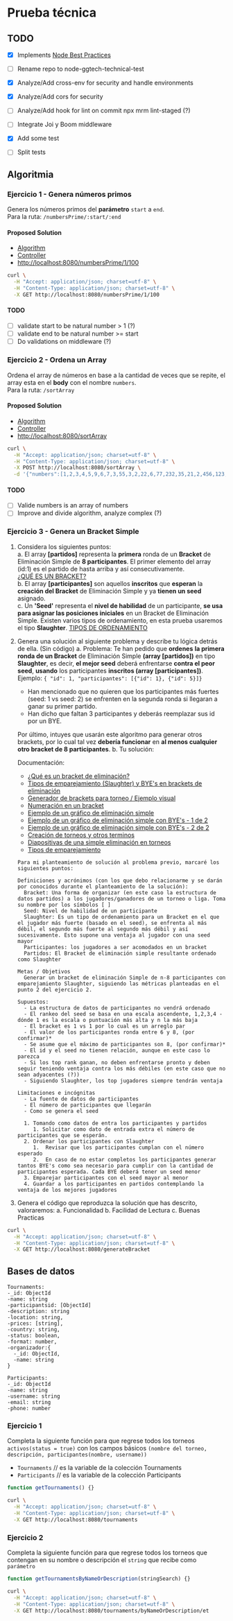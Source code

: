 # Prueba técnica

## TODO

- [x] Implements [Node Best Practices](https://github.com/goldbergyoni/nodebestpractices)
- [ ] Rename repo to node-ggtech-technical-test
- [x] Analyze/Add cross-env for security and handle environments
- [x] Analyze/Add cors for security
- [ ] Analyze/Add hook for lint on commit npx mrm lint-staged (?)

- [ ] Integrate Joi y Boom middleware

- [x] Add some test
- [ ] Split tests

## Algoritmia

### Ejercicio 1 - Genera números primos

Genera los números primos del **parámetro** `start` a `end`.   
Para la ruta: `/numbersPrime/:start/:end`

#### Proposed Solution

- [Algorithm](./api/prime-numbers/utils/index.js)
- [Controller](./api/prime-numbers/prime-numbers-controller.js)
- [http://localhost:8080/numbersPrime/1/100](http://localhost:8080/numbersPrime/1/100)

```sh
curl \
  -H "Accept: application/json; charset=utf-8" \
  -H "Content-Type: application/json; charset=utf-8" \
  -X GET http://localhost:8080/numbersPrime/1/100
```

#### TODO

- [ ] validate start to be natural number > 1 (?)
- [ ] validate end to be natural number >= start
- [ ] Do validations on middleware (?)

### Ejercicio 2 - Ordena un Array

Ordena el array de números en base a la cantidad de veces que se repite, el array esta en el **body** con el nombre `numbers`.   
Para la ruta: `/sortArray`

#### Proposed Solution

- [Algorithm](./api/sort-array/utils/index.js)
- [Controller](./api/sort-array/sort-array-controller.js)
- [http://localhost:8080/sortArray](http://localhost:8080/sortArray)

```sh
curl \
  -H "Accept: application/json; charset=utf-8" \
  -H "Content-Type: application/json; charset=utf-8" \
  -X POST http://localhost:8080/sortArray \
  -d '{"numbers":[1,2,3,4,5,9,6,7,3,55,3,2,22,6,77,232,35,21,2,456,123,4,5]}' 
```

#### TODO

- [ ] Valide numbers is an array of numbers
- [ ] Improve and divide algorithm, analyze complex (?)

### Ejercicio 3 - Genera un Bracket Simple

1. Considera los siguientes puntos:   
  a. El array **[partidos]** representa la **primera** ronda de un **Bracket** de Eliminación Simple de **8 participantes**.
  El primer elemento del array (id:1) es el partido de hasta arriba y así consecutivamente.   
  [¿QUÉ ES UN BRACKET?](https://matchplay.events/handbook/single-elimination-bracket)   
  b. El array **[participantes]** son aquellos **inscritos** que **esperan** la **creación del Bracket** de Eliminación Simple y ya **tienen un seed** asignado.   
  c. Un **'Seed'** representa el **nivel de habilidad** de un participante, **se usa para asignar las posiciones iniciales** en un Bracket de Eliminación Simple. Existen varios tipos de ordenamiento, en esta prueba usaremos el tipo **Slaughter**.
  [TIPOS DE ORDENAMIENTO](https://matchplay.events/handbook/player-pairing)   

2. Genera una solución al siguiente problema y describe tu lógica detrás de ella. (Sin código)
  a. Problema: Te han pedido que **ordenes** **la primera ronda de un Bracket** de Eliminación Simple **(array [partidos])** en tipo **Slaughter**, es decir, **el mejor seed** deberá enfrentarse **contra el peor seed**, **usando** los participantes **inscritos (array [participantes])**.    
  Ejemplo: `{ "id": 1, "participantes": [{"id": 1}, {"id": 5}]}`    
     - Han mencionado que no quieren que los participantes más fuertes (seed: 1 vs seed: 2) se enfrenten en
   la segunda ronda si llegaran a ganar su primer partido.
     - Han dicho que faltan 3 participantes y deberás reemplazar sus id por un BYE.
  
    Por último, intuyes que usarán este algoritmo para generar otros brackets, por lo cual tal vez **debería funcionar** en **al menos cualquier otro bracket de 8 participantes**.
  b. Tu solución:   

   Documentación:
    - [¿Qué es un bracket de eliminación?](https://matchplay.events/handbook/single-elimination-bracket)
    - [Tipos de emparejamiento (Slaughter) y BYE's en brackets de eliminación](https://matchplay.events/handbook/player-pairing)
    - [Generador de brackets para torneo / Ejemplo visual](https://challonge.com/es/tournament/bracket_generator)
    - [Numeración en un bracket](https://www.youtube.com/watch?v=cBcmDNlbZcg&ab_channel=Geek37)
    - [Ejemplo de un gráfico de eliminación simple](https://www.youtube.com/watch?v=U2jFjMrcO2M&ab_channel=cielosampanmonteetnom)
    - [Ejemplo de un gráfico de eliminación simple con BYE's - 1 de 2](https://www.youtube.com/watch?v=7dOsSj-7LYo&ab_channel=EFSESAScreen)
    - [Ejemplo de un gráfico de eliminación simple con BYE's - 2 de 2](https://www.youtube.com/watch?v=EMywGAM3joQ&ab_channel=EFSESAScreen)
    - [Creación de torneos y otros terminos](http://denegames.ca/tournaments/index.html#:~:text=To%20determine%20the%20number%20of%20matches%2C%20subtract%20one%20from%20the,matches%20to%20determine%20a%20champion.)
    - [Diapositivas de una simple eliminación en torneos](https://es.slideshare.net/MontecriZz/single-and-double-elimination-tournament)
    - [Tipos de emparejamiento](https://senseis.xmp.net/?GroupPairing)

    ~~~
    Para mi planteamiento de solución al problema previo, marcaré los siguientes puntos:   
    
    Definiciones y acrónimos (con los que debo relacionarme y se darán por conocidos durante el planteamiento de la solución):
      Bracket: Una forma de organizar (en este caso la estructura de datos partidos) a los jugadores/ganadores de un torneo o liga. Toma su nombre por los símbolos [ ]
      Seed: Nivel de habilidad de un participante
      Slaughter: Es un tipo de ordenamiento para un Bracket en el que el jugador más fuerte (basado en el seed), se enfrenta al más débil, el segundo más fuerte al segundo más débil y así sucesivamente. Esto supone una ventaja al jugador con una seed mayor
      Participantes: los jugadores a ser acomodados en un bracket
      Partidos: El Bracket de eliminación simple resultante ordenado como Slaughter
    
    Metas / Objetivos
      Generar un bracket de eliminación Simple de n-8 participantes con emparejamiento Slaughter, siguiendo las métricas planteadas en el punto 2 del ejercicio 2.
    
    Supuestos:
      - La estructura de datos de participantes no vendrá ordenado
      - El rankeo del seed se basa en una escala ascendente, 1,2,3,4 - dónde 1 es la escala o puntuación más alta y n la más baja
      - El bracket es 1 vs 1 por lo cual es un arreglo par
      - El valor de los participantes ronda entre 6 y 8, (por confirmar)*
      - Se asume que el máximo de participantes son 8, (por confirmar)*
      - El id y el seed no tienen relación, aunque en este caso lo parezca
      - Si los top rank ganan, no deben enfrentarse pronto y deben seguir teniendo ventaja contra los más débiles (en este caso que no sean adyacentes (?))
      - Siguiendo Slaughter, los top jugadores siempre tendrán ventaja
    
    Limitaciones e incógnitas
      - La fuente de datos de participantes
      - El número de participantes que llegarán
      - Como se genera el seed
    ~~~

    ~~~
      1. Tomando como datos de entra los participantes y partidos
         1. Solicitar como dato de entrada extra el número de participantes que se esperán.
      2. Ordenar los participantes con Slaughter
         1.  Revisar que los participantes cumplan con el número esperado
         2.  En caso de no estar completos los participantes generar tantos BYE's como sea necesario para cumplir con la cantidad de participantes esperada. Cada BYE deberá tener un seed menor
      3. Emparejar participantes con el seed mayor al menor
      4. Guardar a los participantes en partidos contemplando la ventaja de los mejores jugadores
    ~~~

3. Genera el código que reproduzca la solución que has descrito, valoraremos:
  a. Funcionalidad
  b. Facilidad de Lectura
  c. Buenas Practicas 

```sh
curl \
  -H "Accept: application/json; charset=utf-8" \
  -H "Content-Type: application/json; charset=utf-8" \
  -X GET http://localhost:8080/generateBracket 
```

## Bases de datos

```
Tournaments:
-_id: ObjectId
-name: string
-participantsid: [ObjectId]
-description: string
-location: string,
-prices: [string],
-country: string,
-status: boolean,
-format: number,
-organizador:{
  -_id: ObjectId,
  -name: string
}
```

```
Participants:
-_id: ObjectId
-name: string
-username: string
-email: string
-phone: number
```
### Ejercicio 1

Completa la siguiente función para que regrese todos los torneos `activos(status = true)` con los campos básicos
`(nombre del torneo, descripción, participantes(nombre, username))`

- `Tournaments` // es la variable de la colección Tournaments
- `Participants` // es la variable de la colección Participants

```js
function getTournaments() {}
```

```sh
curl \
  -H "Accept: application/json; charset=utf-8" \
  -H "Content-Type: application/json; charset=utf-8" \
  -X GET http://localhost:8080/tournaments
```

### Ejercicio 2

Completa la siguiente función para que regrese todos los torneos que contengan en su nombre o descripción el `string` que recibe como `parámetro`

```js
function getTournamentsByNameOrDescription(stringSearch) {}
```

```sh
curl \
  -H "Accept: application/json; charset=utf-8" \
  -H "Content-Type: application/json; charset=utf-8" \
  -X GET http://localhost:8080/tournaments/byNameOrDescription/et
```
